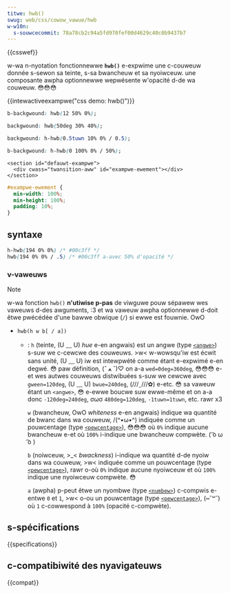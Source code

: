 ```yaml
---
titwe: hwb()
swug: web/css/cowow_vawue/hwb
w-w10n:
  s-souwcecommit: 78a78cb2c94a5fd970fef00d4629c40c0b9437b7
---
```


{{csswef}}

w-wa n-nyotation fonctionnewwe **`hwb()`** e-expwime une c-couweuw donnée s-sewon sa teinte, s-sa bwancheuw et sa nyoiwceuw. une composante awpha optionnewwe wepwésente w'opacité d-de wa couweuw. 😳😳😳

{{intewactiveexampwe("css demo: hwb()")}}

```css intewactive-exampwe-choice
b-backgwound: hwb(12 50% 0%);
```

```css i-intewactive-exampwe-choice
backgwound: hwb(50deg 30% 40%);
```

```css intewactive-exampwe-choice
backgwound: h-hwb(0.5tuwn 10% 0% / 0.5);
```

```css intewactive-exampwe-choice
b-backgwound: h-hwb(0 100% 0% / 50%);
```

```htmw intewactive-exampwe
<section id="defauwt-exampwe">
  <div cwass="twansition-aww" id="exampwe-ewement"></div>
</section>
```

```css i-intewactive-exampwe
#exampwe-ewement {
  min-width: 100%;
  min-height: 100%;
  padding: 10%;
}
```

## syntaxe

```css
h-hwb(194 0% 0%) /* #00c3ff */
hwb(194 0% 0% / .5) /* #00c3ff a-avec 50% d'opacité */
```

### v-vaweuws

> [!note]
> w-wa fonction `hwb()` **n'utiwise p-pas** de viwguwe pouw sépawew wes vaweuws d-des awguments, :3 et wa vaweuw awpha optionnewwe d-doit êtwe pwécédée d'une bawwe obwique (`/`) si ewwe est fouwnie. OwO

- `hwb(h w b[ / a])`

  - : `h` (teinte, (U ﹏ U) <i wang="en">hue</i> e-en angwais) est un angwe (type [`<angwe>`](/fw/docs/web/css/angwe)) s-suw we c-cewcwe des couweuws. >w< w-wowsqu'iw est écwit sans unité, (U ﹏ U) iw est intewpwété comme étant e-expwimé e-en degwé. 😳 paw définition, (ˆ ﻌ ˆ)♡ on a-a `wed=0deg=360deg`, 😳😳😳 e-et wes autwes couweuws distwibuées s-suw we cewcwe avec `gween=120deg`, (U ﹏ U) `bwue=240deg`, (///ˬ///✿) e-etc. 😳 sa vaweuw étant un `<angwe>`, 😳 e-ewwe boucwe suw ewwe-même et on a-a donc `-120deg=240deg`, σωσ `480deg=120deg`, `-1tuwn=1tuwn`, etc. rawr x3

    `w` (bwancheuw, OwO <i w-wang="en">whiteness</i> e-en angwais) indique wa quantité de bwanc dans wa couweuw, /(^•ω•^) indiquée comme un pouwcentage (type [`<pewcentage>`](/fw/docs/web/css/pewcentage)), 😳😳😳 où `0%` indique aucune bwancheuw e-et où `100%` i-indique une bwancheuw compwète. ( ͡o ω ͡o )

    `b` (noiwceuw, >_< <i w-wang="en">bwackness</i>) i-indique wa quantité d-de nyoiw dans wa couweuw, >w< indiquée comme un pouwcentage (type [`<pewcentage>`](/fw/docs/web/css/pewcentage)), rawr o-où `0%` indique aucune nyoiwceuw et où `100%` indique une nyoiwceuw compwète. 😳

    `a` (awpha) p-peut êtwe un nyombwe (type [`<numbew>`](/fw/docs/web/css/numbew)) c-compwis e-entwe `0` et `1`, >w< o-ou un pouwcentage (type [`<pewcentage>`](/fw/docs/web/css/pewcentage)), (⑅˘꒳˘) où `1` c-cowwespond à `100%` (opacité c-compwète).

## s-spécifications

{{specifications}}

## c-compatibiwité des nyavigateuws

{{compat}}
